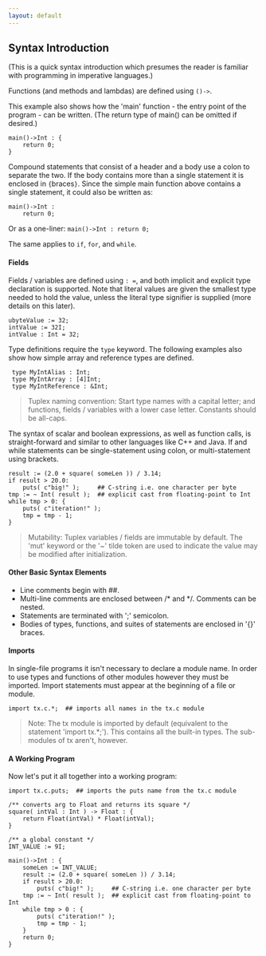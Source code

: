 ```yaml
---
layout: default
---
```

## Syntax Introduction

(This is a quick syntax introduction which presumes the reader is familiar with programming in imperative languages.)

Functions (and methods and lambdas) are defined using `()->`.

This example also shows how the 'main' function - the entry point of the program - can be written. (The return type of main() can be omitted if desired.)

    main()->Int : {
        return 0;
    }

Compound statements that consist of a header and a body use a colon to separate the two. If the body contains more than a single statement it is enclosed in `{`braces`}`. Since the simple main function above contains a single statement, it could also be written as:

    main()->Int :
        return 0;

Or as a one-liner: `main()->Int : return 0;`

The same applies to `if`, `for`, and `while`.

#### Fields

Fields / variables are defined using `: =`, and both implicit and explicit type declaration is supported. Note that literal values are given the smallest type needed to hold the value, unless the literal type signifier is supplied (more details on this later).

    ubyteValue := 32;
    intValue := 32I;
    intValue : Int = 32;


Type definitions require the `type` keyword. The following examples also show how simple array and reference types are defined.

     type MyIntAlias : Int;
     type MyIntArray : [4]Int;
     type MyIntReference : &Int;


> Tuplex naming convention: Start type names with a capital letter; and functions, fields / variables with a lower case letter. Constants should be all-caps.

The syntax of scalar and boolean expressions, as well as function calls, is straight-forward and similar to other languages like C++ and Java. If and while statements can be single-statement using colon, or multi-statement using brackets.

    result := (2.0 + square( someLen )) / 3.14;
    if result > 20.0:
        puts( c"big!" );     ## C-string i.e. one character per byte
    tmp := ~ Int( result );  ## explicit cast from floating-point to Int
    while tmp > 0: {
        puts( c"iteration!" );
        tmp = tmp - 1;
    }


> Mutability: Tuplex variables / fields are immutable by default. The 'mut' keyword or the '~' tilde token are used to indicate the value may be modified after initialization.


#### Other Basic Syntax Elements

- Line comments begin with ##.
- Multi-line comments are enclosed between /* and */. Comments can be nested.
- Statements are terminated with ';' semicolon.
- Bodies of types, functions, and suites of statements are enclosed in '{}' braces.


#### Imports

In single-file programs it isn't necessary to declare a module name. In order to use types and functions of other modules however they must be imported. Import statements must appear at the beginning of a file or module.

    import tx.c.*;  ## imports all names in the tx.c module

> Note: The tx module is imported by default (equivalent to the statement 'import tx.*;'). This contains all the built-in types. The sub-modules of tx aren't, however.


#### A Working Program

Now let's put it all together into a working program:

```
import tx.c.puts;  ## imports the puts name from the tx.c module

/** converts arg to Float and returns its square */
square( intVal : Int ) -> Float : {
    return Float(intVal) * Float(intVal);
}

/** a global constant */
INT_VALUE := 9I;

main()->Int : {
    someLen := INT_VALUE;
    result := (2.0 + square( someLen )) / 3.14;
    if result > 20.0:
        puts( c"big!" );     ## C-string i.e. one character per byte
    tmp := ~ Int( result );  ## explicit cast from floating-point to Int
    while tmp > 0 : {
        puts( c"iteration!" );
        tmp = tmp - 1;
    }
    return 0;
}
```
